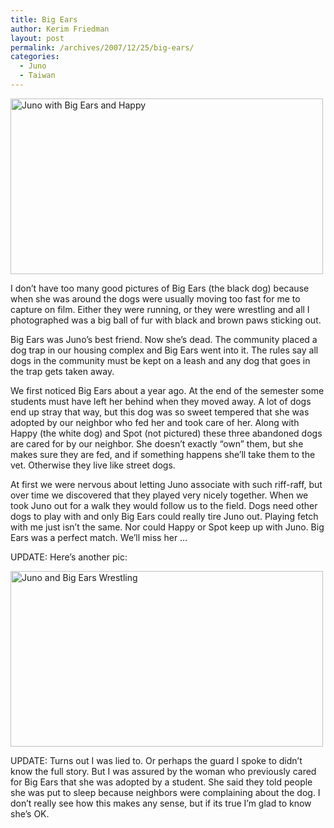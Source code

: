 ```yaml
---
title: Big Ears
author: Kerim Friedman
layout: post
permalink: /archives/2007/12/25/big-ears/
categories:
  - Juno
  - Taiwan
---
```

<a href="http://www.flickr.com/photos/kerim/2133892787/" onclick="_gaq.push(['_trackEvent', 'outbound-article', 'http://www.flickr.com/photos/kerim/2133892787/', '']);"  title="Juno with Big Ears and Happy by kerim, on Flickr"><img src="http://farm3.static.flickr.com/2409/2133892787_ae85c4d074.jpg" width="500" height="281" alt="Juno with Big Ears and Happy" /></a>

I don&#8217;t have too many good pictures of Big Ears (the black dog) because when she was around the dogs were usually moving too fast for me to capture on film. Either they were running, or they were wrestling and all I photographed was a big ball of fur with black and brown paws sticking out. 

Big Ears was Juno&#8217;s best friend. Now she&#8217;s dead. The community placed a dog trap in our housing complex and Big Ears went into it. The rules say all dogs in the community must be kept on a leash and any dog that goes in the trap gets taken away. 

We first noticed Big Ears about a year ago. At the end of the semester some students must have left her behind when they moved away. A lot of dogs end up stray that way, but this dog was so sweet tempered that she was adopted by our neighbor who fed her and took care of her. Along with Happy (the white dog) and Spot (not pictured) these three abandoned dogs are cared for by our neighbor. She doesn&#8217;t exactly &#8220;own&#8221; them, but she makes sure they are fed, and if something happens she&#8217;ll take them to the vet. Otherwise they live like street dogs.

At first we were nervous about letting Juno associate with such riff-raff, but over time we discovered that they played very nicely together. When we took Juno out for a walk they would follow us to the field. Dogs need other dogs to play with and only Big Ears could really tire Juno out. Playing fetch with me just isn&#8217;t the same. Nor could Happy or Spot keep up with Juno. Big Ears was a perfect match. We&#8217;ll miss her &#8230;

<!--more-->

UPDATE: Here&#8217;s another pic:

<a href="http://www.flickr.com/photos/kerim/2134739096/" onclick="_gaq.push(['_trackEvent', 'outbound-article', 'http://www.flickr.com/photos/kerim/2134739096/', '']);"  title="Juno and Big Ears Wrestling by kerim, on Flickr"><img src="http://farm3.static.flickr.com/2385/2134739096_503055cf0d.jpg" width="500" height="281" alt="Juno and Big Ears Wrestling" /></a>

UPDATE: Turns out I was lied to. Or perhaps the guard I spoke to didn&#8217;t know the full story. But I was assured by the woman who previously cared for Big Ears that she was adopted by a student. She said they told people she was put to sleep because neighbors were complaining about the dog. I don&#8217;t really see how this makes any sense, but if its true I&#8217;m glad to know she&#8217;s OK.

